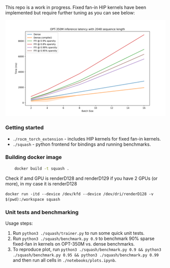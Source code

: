 This repo is a work in progress. Fixed fan-in HIP kernels have been implemented but require further tuning as you can see below:

![Benchmarks on AMD Radeon PRO W7900](scripts/benchmark_results.png)

### Getting started 
- `./rocm_torch_extension` - includes HIP kernels for fixed fan-in kernels. 
- `./squash` - python frontend for bindings and running benchmarks.

### Building docker image

```bash
    docker build -t squash .
```

Check if amd GPU is renderD128 and renderD129 if you have 2 GPUs (or more), in my case it is renderD128

`docker run -itd --device /dev/kfd --device /dev/dri/renderD128 -v $(pwd):/workspace squash`

### Unit tests and benchmarking
Usage steps: 
1. Run `python3 ./squash/trainer.py` to run some quick unit tests. 
2. Run `python3 ./squash/benchmark.py 0.9` to benchmark 90% sparse fixed-fan in kernels on OPT-350M vs. dense benchmarks. 
3. To reproduce plot, run `python3 ./squash/benchmark.py 0.9 && python3 ./squash/benchmark.py 0.95 && python3 ./squash/benchmark.py 0.99` and then run all cells in `./notebooks/plots.ipynb`.